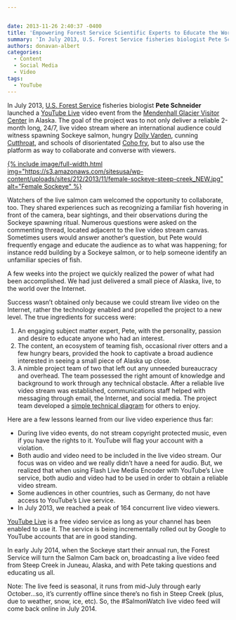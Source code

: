 ```yaml
---


date: 2013-11-26 2:40:37 -0400
title: 'Empowering Forest Service Scientific Experts to Educate the World Using Live Video'
summary: 'In July 2013, U.S. Forest Service fisheries biologist Pete Schneider launched a YouTube Live video event from the Mendenhall Glacier Visitor Center in Alaska. &nbsp;The goal of the project was to not only deliver a reliable 2-month long, 24/7, live video stream where an international audience could witness spawning Sockeye salmon, hungry Dolly Varden, cunning'
authors: donavan-albert
categories:
  - Content
  - Social Media
  - Video
tags:
  - YouTube
---
```


<p dir="ltr">
  In July 2013, <a href="http://www.fs.fed.us/" target="_blank">U.S. Forest Service</a> fisheries biologist <strong>Pete Schneider</strong> launched a <a href="http://www.youtube.com/live/" target="_blank">YouTube Live</a> video event from the <a href="http://www.alaskageographic.org/static/847/mendenhall-glacier-visitor-center-juneau" target="_blank">Mendenhall Glacier Visitor Center</a> in Alaska.  The goal of the project was to not only deliver a reliable 2-month long, 24/7, live video stream where an international audience could witness spawning Sockeye salmon, hungry <a href="http://www.adfg.alaska.gov/index.cfm?adfg=dollyvarden.main" target="_blank">Dolly Varden</a>, cunning <a href="http://www.adfg.alaska.gov/index.cfm?adfg=cutthroat.main" target="_blank">Cutthroat</a>, and schools of disorientated <a href="http://www.adfg.alaska.gov/index.cfm?adfg=cohosalmon.main" target="_blank">Coho fry</a>, but to also use the platform as way to collaborate and converse with viewers.
</p>

<p dir="ltr">
  <a href="https://s3.amazonaws.com/sitesusa/wp-content/uploads/sites/212/2013/11/female-sockeye-steep-creek_NEW.jpg">
{% include image/full-width.html img="https://s3.amazonaws.com/sitesusa/wp-content/uploads/sites/212/2013/11/female-sockeye-steep-creek_NEW.jpg" alt="Female Sockeye" %}</a>
</p>

<p dir="ltr">
  Watchers of the live salmon cam welcomed the opportunity to collaborate, too.  They shared experiences such as recognizing a familiar fish hovering in front of the camera, bear sightings, and their observations during the Sockeye spawning ritual.  Numerous questions were asked on the commenting thread, located adjacent to the live video stream canvas.  Sometimes users would answer another’s question, but Pete would frequently engage and educate the audience as to what was happening; for instance redd building by a Sockeye salmon, or to help someone identify an unfamiliar species of fish.
</p>

<p dir="ltr">
  A few weeks into the project we quickly realized the power of what had been accomplished. We had just delivered a small piece of Alaska, live, to the world over the Internet.
</p>

<p dir="ltr">
  Success wasn’t obtained only because we could stream live video on the Internet, rather the technology enabled and propelled the project to a new level.  The true ingredients for success were:
</p>

  1. An engaging subject matter expert, Pete, with the personality, passion and desire to educate anyone who had an interest.
  2. The content, an ecosystem of teaming fish, occasional river otters and a few hungry bears, provided the hook to captivate a broad audience interested in seeing a small piece of Alaska up close.
  3. A nimble project team of two that left out any unneeded bureaucracy and overhead.  The team possessed the right amount of knowledge and background to work through any technical obstacle.  After a reliable live video stream was established, communications staff helped with messaging through email, the Internet, and social media.  The project team developed a [simple technical diagram](https://docs.google.com/drawings/d/1uYITRf5iJcAw8U-Rx9t5XpkZ-KHTcS516hlUyOSf-BM/edit) for others to enjoy.

<p dir="ltr">
  Here are a few lessons learned from our live video experience thus far:
</p>

  * During live video events, do not stream copyright protected music, even if you have the rights to it.  YouTube will flag your account with a violation.
  * Both audio and video need to be included in the live video stream.  Our focus was on video and we really didn’t have a need for audio.  But, we realized that when using Flash Live Media Encoder with YouTube’s Live service, both audio and video had to be used in order to obtain a reliable video stream.
  * Some audiences in other countries, such as Germany, do not have access to YouTube’s Live service.
  * In July 2013, we reached a peak of 164 concurrent live video viewers.

<a href="http://www.youtube.com/live/" target="_blank">YouTube Live</a> is a free video service as long as your channel has been enabled to use it.  The service is being incrementally rolled out by Google to YouTube accounts that are in good standing.

In early July 2014, when the Sockeye start their annual run, the Forest Service will turn the Salmon Cam back on, broadcasting a live video feed from Steep Creek in Juneau, Alaska, and with Pete taking questions and educating us all.

Note:  The live feed is seasonal, it runs from mid-July through early October…so, it’s currently offline since there’s no fish in Steep Creek (plus, due to weather, snow, ice, etc). So, the #SalmonWatch live video feed will come back online in July 2014.